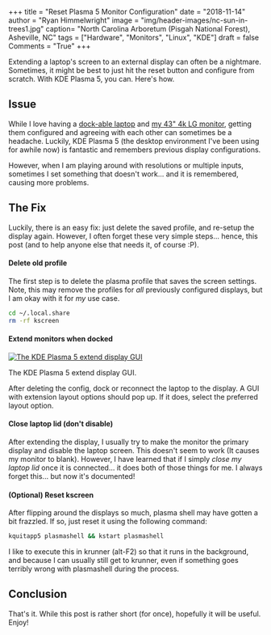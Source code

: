 +++
title  = "Reset Plasma 5 Monitor Configuration"
date   = "2018-11-14"
author = "Ryan Himmelwright"
image  = "img/header-images/nc-sun-in-trees1.jpg"
caption= "North Carolina Arboretum (Pisgah National Forest), Asheville, NC"
tags   = ["Hardware", "Monitors", "Linux", "KDE"]
draft  = false
Comments = "True"
+++

Extending a laptop's screen to an external display can often be a nightmare.
Sometimes, it might be best to just hit the reset button and configure from
scratch. With KDE Plasma 5, you can. Here's how.

<!--more-->

## Issue

While I love having a [dock-able laptop](/post/my-t470/) and [my 43" 4k LG
monitor](/post/new-lgud4379b), getting them configured and agreeing with each other
can sometimes be a headache. Luckily, KDE Plasma 5 (the desktop environment
I've been using for awhile now) is fantastic and remembers previous display
configurations.

However, when I am playing around with resolutions or multiple inputs,
sometimes I set something that doesn't work... and it is remembered, causing
more problems.

## The Fix

Luckily, there is an easy fix: just delete the saved profile, and
re-setup the display again. However, I often forget these very simple steps...
hence, this post (and to help anyone else that needs it, of course :P).

#### Delete old profile

The first step is to delete the plasma profile that saves the screen settings.
Note, this may remove the profiles for *all* previously configured displays,
but I am okay with it for *my* use case.

```bash
cd ~/.local.share
rm -rf kscreen
```

#### Extend monitors when docked

<a href="../../img/posts/reset-plasma5-monitor-config/extended-monitor.png"><img alt="The KDE Plasma 5 extend display GUI" src="../../img/posts/reset-plasma5-monitor-config/extend-monitor.png" style="max-width: 100%;"/></a>
<div class="caption">The KDE Plasma 5 extend display GUI.</div>

After deleting the config, dock or reconnect the laptop to the display. A GUI
with extension layout options should pop up. If it does, select the preferred
layout option.

#### Close laptop lid (don't disable)

After extending the display, I usually try to make the monitor the primary
display and disable the laptop screen. This doesn't seem to work (It causes my
monitor to blank). However, I have learned that if I simply *close my laptop
lid* once it is connected... it does both of those things for me. I always
forget this... but now it's documented!

#### (Optional) Reset kscreen

After flipping around the displays so much, plasma shell may have gotten a bit
frazzled. If so, just reset it using the following command:

```bash
kquitapp5 plasmashell && kstart plasmashell
```

I like to execute this in krunner (alt-F2) so that it runs in the background,
and because I can usually still get to krunner, even if something goes terribly
wrong with plasmashell during the process.

## Conclusion

That's it. While this post is rather short (for once), hopefully it will be useful. Enjoy!
